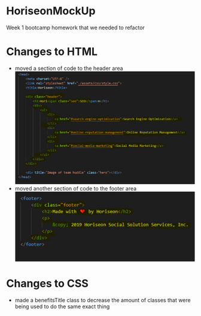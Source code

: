 # HoriseonMockUp

Week 1 bootcamp homework that we needed to refactor

# Changes to HTML
- moved a section of code to the header area
![Image of header_change](https://github.com/Alkathos/HoriseonMockUp/blob/main/readme_images/header_change.PNG)
- moved another section of code to the footer area
![Image of footer_change](https://github.com/Alkathos/HoriseonMockUp/blob/main/readme_images/footer_change.PNG)

# Changes to CSS

- made a benefitsTitle class to decrease the amount of classes that were being used to do the same exact thing